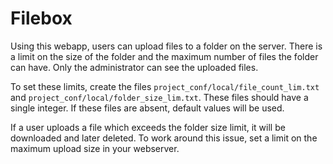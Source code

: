 # Filebox

Using this webapp, users can upload files to a folder on the server. There is a limit on the size of the folder and the maximum number of files the folder can have. Only the administrator can see the uploaded files.

To set these limits, create the files `project_conf/local/file_count_lim.txt` and `project_conf/local/folder_size_lim.txt`. These files should have a single integer. If these files are absent, default values will be used.

If a user uploads a file which exceeds the folder size limit, it will be downloaded and later deleted. To work around this issue, set a limit on the maximum upload size in your webserver.
